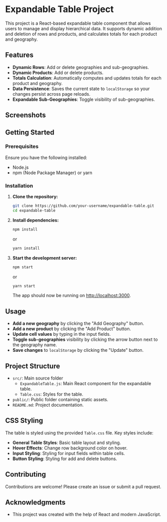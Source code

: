 # Expandable Table Project

This project is a React-based expandable table component that allows users to manage and display hierarchical data. It supports dynamic addition and deletion of rows and products, and calculates totals for each product and geography.

## Features

- **Dynamic Rows**: Add or delete geographies and sub-geographies.
- **Dynamic Products**: Add or delete products.
- **Totals Calculation**: Automatically computes and updates totals for each product and geography.
- **Data Persistence**: Saves the current state to `localStorage` so your changes persist across page reloads.
- **Expandable Sub-Geographies**: Toggle visibility of sub-geographies.

## Screenshots


## Getting Started

### Prerequisites

Ensure you have the following installed:

- Node.js
- npm (Node Package Manager) or yarn

### Installation

1. **Clone the repository:**

    ```bash
    git clone https://github.com/your-username/expandable-table.git
    cd expandable-table
    ```

2. **Install dependencies:**

    ```bash
    npm install
    ```

    or

    ```bash
    yarn install
    ```

3. **Start the development server:**

    ```bash
    npm start
    ```

    or

    ```bash
    yarn start
    ```

    The app should now be running on [http://localhost:3000](http://localhost:3000).

## Usage

- **Add a new geography** by clicking the "Add Geography" button.
- **Add a new product** by clicking the "Add Product" button.
- **Update cell values** by typing in the input fields.
- **Toggle sub-geographies** visibility by clicking the arrow button next to the geography name.
- **Save changes** to `localStorage` by clicking the "Update" button.

## Project Structure

- `src/`: Main source folder
  - `ExpandableTable.js`: Main React component for the expandable table.
  - `Table.css`: Styles for the table.
- `public/`: Public folder containing static assets.
- `README.md`: Project documentation.

## CSS Styling

The table is styled using the provided `Table.css` file. Key styles include:

- **General Table Styles**: Basic table layout and styling.
- **Hover Effects**: Change row background color on hover.
- **Input Styling**: Styling for input fields within table cells.
- **Button Styling**: Styling for add and delete buttons.

## Contributing

Contributions are welcome! Please create an issue or submit a pull request.

## Acknowledgments

- This project was created with the help of React and modern JavaScript.



